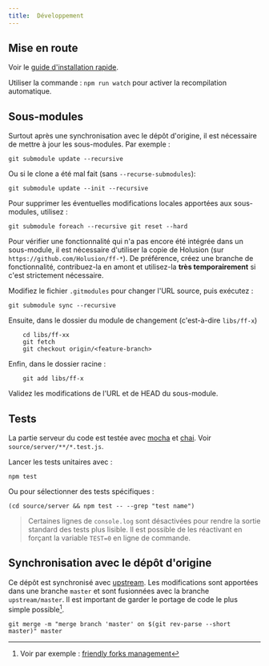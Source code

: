 ```yaml
---
title:  Développement
---
```


## Mise en route

Voir le [guide d'installation rapide](/fr/doc/tutorials/deployment).

Utiliser la commande : `npm run watch` pour activer la recompilation automatique.

## Sous-modules

Surtout après une synchronisation avec le dépôt d'origine, il est nécessaire de mettre à jour les sous-modules. Par exemple :

```
git submodule update --recursive
```

Ou si le clone a été mal fait (sans `--recurse-submodules`):

```
git submodule update --init --recursive
```

Pour supprimer les éventuelles modifications locales apportées aux sous-modules, utilisez :

```
git submodule foreach --recursive git reset --hard
```

Pour vérifier une fonctionnalité qui n'a pas encore été intégrée dans un sous-module, il est nécessaire d'utiliser la copie de Holusion (sur `https://github.com/Holusion/ff-*`). De préférence, créez une branche de fonctionnalité, contribuez-la en amont et utilisez-la **très temporairement** si c'est strictement nécessaire.

Modifiez le fichier `.gitmodules` pour changer l'URL source, puis exécutez :

    git submodule sync --recursive

Ensuite, dans le dossier du module de changement (c'est-à-dire `libs/ff-x`)
        
        cd libs/ff-xx
        git fetch
        git checkout origin/<feature-branch>

Enfin, dans le dossier racine :
    
        git add libs/ff-x

Validez les modifications de l'URL et de HEAD du sous-module.

## Tests

La partie serveur du code est testée avec [mocha](https://mochajs.org/) et [chai](https://www.chaijs.com/). Voir `source/server/**/*.test.js`.

Lancer les tests unitaires avec :

```
npm test
```

Ou pour sélectionner des tests spécifiques :

```
(cd source/server && npm test -- --grep "test name")
```

 > Certaines lignes de `console.log` sont désactivées pour rendre la sortie standard des tests plus lisible. Il est possible de les réactivant en forçant la variable `TEST=0` en ligne de commande.

## Synchronisation avec le dépôt d'origine

Ce dépôt est synchronisé avec [upstream](https://github.com/Smithsonian/dpo-voyager). Les modifications sont apportées dans une branche `master` et sont fusionnées avec la branche `upstream/master`. Il est important de garder le portage de code le plus simple possible[^1].

```
git merge -m "merge branch 'master' on $(git rev-parse --short master)" master
```



[^1]: Voir par exemple : [friendly forks management](https://github.blog/2022-05-02-friend-zone-strategies-friendly-fork-management/#git-for-windows-git)